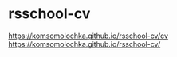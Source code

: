 # rsschool-cv

https://komsomolochka.github.io/rsschool-cv/cv
https://komsomolochka.github.io/rsschool-cv/
